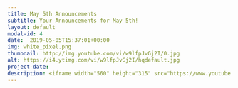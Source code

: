 ```yaml
---
title: May 5th Announcements
subtitle: Your Announcements for May 5th!
layout: default
modal-id: 4 
date:  2019-05-05T15:37:01+00:00
img: white_pixel.png
thumbnail: http://img.youtube.com/vi/w9lfpJvGj2I/0.jpg
alt: https://i4.ytimg.com/vi/w9lfpJvGj2I/hqdefault.jpg
project-date: 
description: <iframe width="560" height="315" src="https://www.youtube.com/embed/w9lfpJvGj2I" frameborder="0" allowfullscreen></iframe> 
---
```

